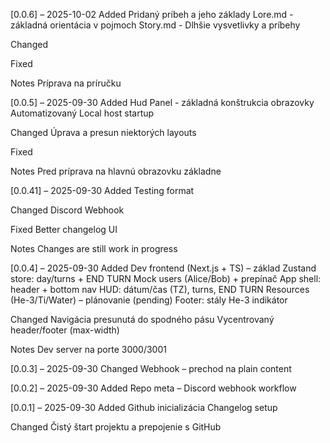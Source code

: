[0.0.6] – 2025-10-02
Added
Pridaný príbeh a jeho základy
Lore.md - základná orientácia v pojmoch
Story.md - Dlhšie vysvetlivky a príbehy

Changed


Fixed


Notes
Príprava na príručku

[0.0.5] – 2025-09-30
Added
Hud Panel - základná konštrukcia obrazovky
Automatizovaný Local host startup

Changed
Úprava a presun niektorých layouts

Fixed


Notes
Pred príprava na hlavnú obrazovku základne


[0.0.41] – 2025-09-30
Added
Testing format

Changed
Discord Webhook

Fixed
Better changelog UI

Notes
Changes are still work in progress

[0.0.4] – 2025-09-30
Added
Dev frontend (Next.js + TS) – základ
Zustand store: day/turns + END TURN
Mock users (Alice/Bob) + prepínač
App shell: header + bottom nav
HUD: dátum/čas (TZ), turns, END TURN
Resources (He-3/Ti/Water) – plánovanie (pending)
Footer: stály He-3 indikátor

Changed
Navigácia presunutá do spodného pásu
Vycentrovaný header/footer (max-width)

Notes
Dev server na porte 3000/3001

[0.0.3] – 2025-09-30
Changed
Webhook – prechod na plain content

[0.0.2] – 2025-09-30
Added
Repo meta – Discord webhook workflow

[0.0.1] – 2025-09-30
Added
Github inicializácia
Changelog setup

Changed
Čistý štart projektu a prepojenie s GitHub